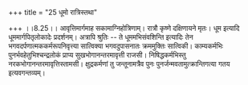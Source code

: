 +++
title = "25 धूमो रात्रिस्तथा"

+++
।।8.25।। आवृत्तिमार्गमाह सकामाग्निहोत्रिणाम्। रात्रौ कृष्णे दक्षिणायने
मृतः। धूम इत्यादि धूममार्गपितृलोकादेः प्रदर्शनम्। अत्रापि श्रुतिः -- ते
धूममभिसंवशिन्ति इत्यादिः तेन भगवदर्पणात्मककर्मरूपनिवृत्त्या सात्विक्या
भगवदुपासनातः क्रममुक्तिः सात्विकी। काम्यकर्मभिः
पुनर्भवहेतुभिश्चन्द्रलोकं प्राप्य सुखभोगानन्तरमावृत्ती राजसी।
निषिद्धकर्मभिस्तु नरकभोगानन्तरमावृत्तिस्तामसी। क्षुद्रकर्मणां तु
जन्तूनामत्रैव पुनः पुनर्जन्मवतामुत्क्रान्तिगत्या गतय इत्यवगन्तव्यम्।
